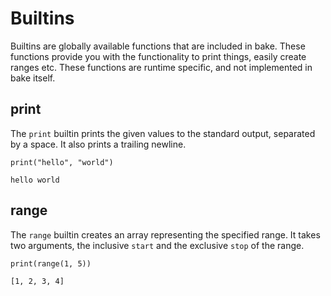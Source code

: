 # Builtins

Builtins are globally available functions that are included in bake. These functions provide you with the functionality to print things, easily create ranges etc. These functions are runtime specific, and not implemented in bake itself.

## print

The `print` builtin prints the given values to the standard output, separated by a space. It also prints a trailing newline.

```bake
print("hello", "world")
```

```
hello world
```

## range

The `range` builtin creates an array representing the specified range. It takes two arguments, the inclusive `start` and the exclusive `stop` of the range.

```bake
print(range(1, 5))
```

```
[1, 2, 3, 4]
```
